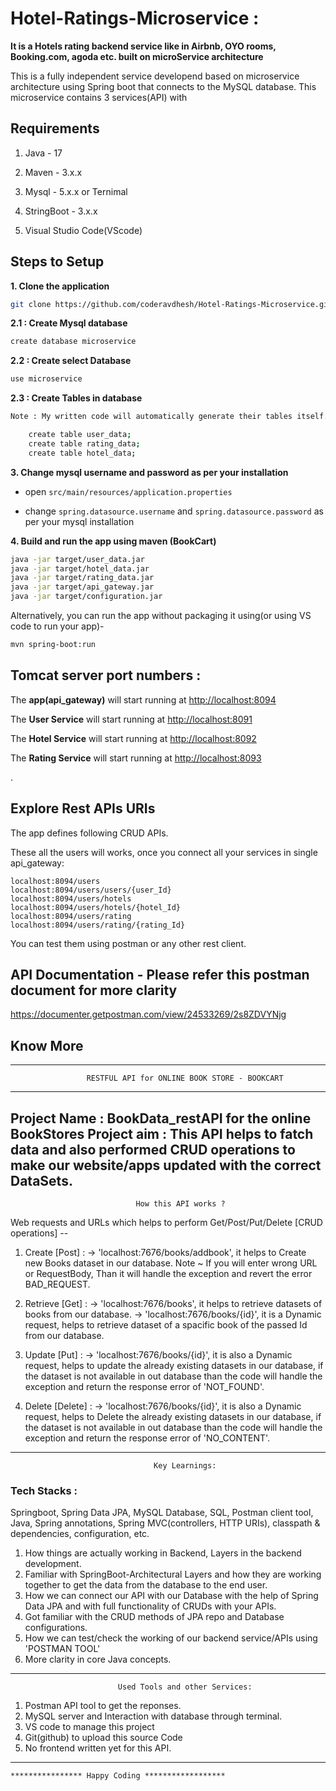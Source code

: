 # Hotel-Ratings-Microservice : 
**It is a Hotels rating backend service like in Airbnb, OYO rooms, Booking.com, agoda etc. built on microService architecture**

This is a fully independent service developend based on microservice architecture using Spring boot that connects to the MySQL database. 
This microservice contains 3 services(API) with

## Requirements

1. Java - 17

2. Maven - 3.x.x

3. Mysql - 5.x.x or Ternimal 

4. StringBoot - 3.x.x

5. Visual Studio Code(VScode)

## Steps to Setup

**1. Clone the application**

```bash
git clone https://github.com/coderavdhesh/Hotel-Ratings-Microservice.git
```

**2.1 : Create Mysql database**
```bash
create database microservice
```

**2.2 : Create select Database**
```bash
use microservice
```

**2.3 : Create Tables in database**
```bash
Note : My written code will automatically generate their tables itself. However you can follow there SQL commands in terminal/workbanch.

    create table user_data;
    create table rating_data;
    create table hotel_data;
```


**3. Change mysql username and password as per your installation**

+ open `src/main/resources/application.properties`

+ change `spring.datasource.username` and `spring.datasource.password` as per your mysql installation

**4. Build and run the app using maven (BookCart)**

```bash
java -jar target/user_data.jar
java -jar target/hotel_data.jar
java -jar target/rating_data.jar
java -jar target/api_gateway.jar
java -jar target/configuration.jar
```

Alternatively, you can run the app without packaging it using(or using VS code to run your app)-

```bash
mvn spring-boot:run
```

## Tomcat server port numbers :
The **app(api_gateway)** will start running at <http://localhost:8094>

The **User Service** will start running at <http://localhost:8091>

The **Hotel Service** will start running at <http://localhost:8092>

The **Rating Service** will start running at <http://localhost:8093>

.
## Explore Rest APIs URIs

The app defines following CRUD APIs.

These all the users will works, once you connect all your services in single api_gateway:


    localhost:8094/users
    localhost:8094/users/users/{user_Id}
    localhost:8094/users/hotels
    localhost:8094/users/hotels/{hotel_Id}
    localhost:8094/users/rating
    localhost:8094/users/rating/{rating_Id}

You can test them using postman or any other rest client.

## **API Documentation -** Please refer this postman document for more clarity
 https://documenter.getpostman.com/view/24533269/2s8ZDVYNjg


## **Know More**
------------------------------------------------------------------------------------------
                     RESTFUL API for ONLINE BOOK STORE - BOOKCART
------------------------------------------------------------------------------------------
Project Name : BookData_restAPI for the online BookStores
Project aim : This API helps to fatch data and also performed CRUD operations to make our website/apps updated with the correct DataSets.
-----------------------------------------------------------------------------------------------
                                How this API works ? 
Web requests and URLs which helps to perform Get/Post/Put/Delete [CRUD operations] --

1. Create [Post] : 
    -> 'localhost:7676/books/addbook', it helps to Create new Books dataset in our database.
    Note ~ If you will enter wrong URL or RequestBody, Than it will handle the exception and revert the error BAD_REQUEST.

2. Retrieve [Get] : 
    -> 'localhost:7676/books', it helps to retrieve datasets of books from our database.
    -> 'localhost:7676/books/{id}', it is a Dynamic request, helps to retrieve dataset of a spacific book of the passed Id from our database.

3. Update [Put] :
    -> 'localhost:7676/books/{id}', it is also a Dynamic request, helps to update the already existing datasets in our database, if the dataset is not available in out database than the code will handle the exception and return the response error of 'NOT_FOUND'.

4. Delete [Delete] :
    -> 'localhost:7676/books/{id}', it is also a Dynamic request, helps to Delete the already existing datasets in our database, if the dataset is not available in out database than the code will handle the exception and return the response error of 'NO_CONTENT'.
-----------------------------------------------------------------------------------------------
                                    Key Learnings:
 ### Tech Stacks :
  Springboot, Spring Data JPA, MySQL Database, SQL, Postman client tool, Java, Spring annotations, Spring MVC(controllers, HTTP URIs), classpath & dependencies, configuration, etc.                     
1. How things are actually working in Backend, Layers in the backend development.
2. Familiar with SpringBoot-Architectural Layers and how they are working together to get the
   data from the database to the end user.
3. How we can connect our API with our Database with the help of Spring Data JPA and with full functionality of CRUDs with your APIs.
4. Got familiar with the CRUD methods of JPA repo and Database configurations.
5. How we can test/check the working of our backend service/APIs using 'POSTMAN TOOL'
6. More clarity in core Java concepts.
-----------------------------------------------------------------------------------------------
                            Used Tools and other Services: 
1. Postman API tool to get the reponses.
2. MySQL server and Interaction with database through terminal.
3. VS code to manage this project
4. Git(github) to upload this source Code
5. No frontend written yet for this API.
-----------------------------------------------------------------------------------------------



````
**************** Happy Coding ******************